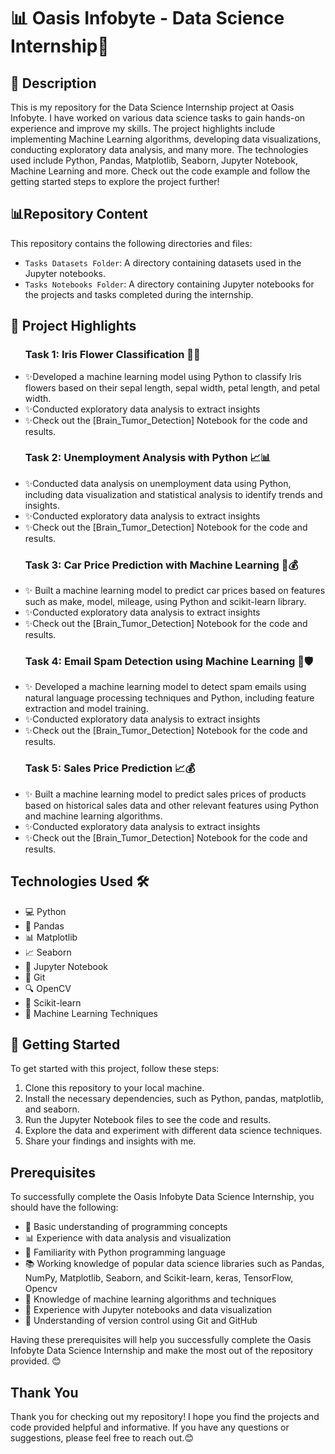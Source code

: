 <h1>📊 Oasis Infobyte - Data Science Internship🎉</h1>

 <h2>📝 Description</h2>
  <p>This is my repository for the Data Science Internship project at Oasis Infobyte. I have worked on various data science tasks to gain hands-on experience and improve my skills. The project highlights include implementing Machine Learning algorithms, developing data visualizations, conducting exploratory data analysis, and many more. The technologies used include Python, Pandas, Matplotlib, Seaborn, Jupyter Notebook, Machine Learning and more. Check out the code example and follow the getting started steps to explore the project further!
   </p>

<h2>📊Repository Content</h2>

<p>This repository contains the following directories and files:</p>

<ul>
<li><code>Tasks Datasets Folder</code>: A directory containing datasets used in the Jupyter notebooks.</li>
<li><code>Tasks Notebooks Folder</code>: A directory containing Jupyter notebooks for the projects and tasks completed during the internship.</li>
</ul>


<h2>🔬 Project Highlights</h2>

<ul><h3>Task 1: Iris Flower Classification 🌺🌸</h3>
<p><p><li class="emoji">✨Developed a machine learning model using Python to classify Iris flowers based on their sepal length, sepal width, petal length, and petal width.</li>
 <li class="emoji">✨Conducted exploratory data analysis to extract insights</li>
  <li class="emoji">✨Check out the [Brain_Tumor_Detection] Notebook for the code and results.</li></p>




<h3>Task 2: Unemployment Analysis with Python 📈📊</h3>
<p><li class="emoji">✨Conducted data analysis on unemployment data using Python, including data visualization and statistical analysis to identify trends and insights.</li>
 <li class="emoji">✨Conducted exploratory data analysis to extract insights</li>
  <li class="emoji">✨Check out the [Brain_Tumor_Detection] Notebook for the code and results.</li></p>
</p>


<h3>Task 3: Car Price Prediction with Machine Learning 🚗💰</h3>
<p><li class="emoji">✨ Built a machine learning model to predict car prices based on features such as make, model, mileage, using Python and scikit-learn library.</li>
 <li class="emoji">✨Conducted exploratory data analysis to extract insights</li>
  <li class="emoji">✨Check out the [Brain_Tumor_Detection] Notebook for the code and results.</li>
</p>


<h3>Task 4: Email Spam Detection using Machine Learning 📧🛡️</h3>
<p><li class="emoji">✨ Developed a machine learning model to detect spam emails using natural language processing techniques and Python, including feature extraction and model training.</li>
 <li class="emoji">✨Conducted exploratory data analysis to extract insights</li>
  <li class="emoji">✨Check out the [Brain_Tumor_Detection] Notebook for the code and results.</li></p>


<h3>Task 5: Sales Price Prediction 📈💰</h3>
<p><li class="emoji">✨ Built a machine learning model to predict sales prices of products based on historical sales data and other relevant features using Python and machine learning algorithms.</li>
 <li class="emoji">✨Conducted exploratory data analysis to extract insights</li>
  <li class="emoji">✨Check out the [Brain_Tumor_Detection] Notebook for the code and results.</li></p>

</ul>
<h2>Technologies Used 🛠️</h2>
  <ul>
    <li>💻 Python</li>
    <li>🐼 Pandas</li>
    <li>📊 Matplotlib</li>
    <li>📈 Seaborn</li>
    <li>📓 Jupyter Notebook</li>
    <li>🔗 Git</li>
    <li>🔍 OpenCV</li>
    <li>🤖 Scikit-learn</li>
    <li>🧠 Machine Learning Techniques</li>
  </ul>
 
  <h2>🚀 Getting Started</h2>
  <p>To get started with this project, follow these steps:</p>
  <ol>
    <li>Clone this repository to your local machine.</li>
    <li>Install the necessary dependencies, such as Python, pandas, matplotlib, and seaborn.</li>
    <li>Run the Jupyter Notebook files to see the code and results.</li>
    <li>Explore the data and experiment with different data science techniques.</li>
    <li>Share your findings and insights with me.</li>
  </ol>
  </h2>
<h2>Prerequisites</h2>
<p>To successfully complete the Oasis Infobyte Data Science Internship, you should have the following:</p>

<ul>
  <li>🧠 Basic understanding of programming concepts</li>
  <li>📊 Experience with data analysis and visualization</li>
  <li>🐍 Familiarity with Python programming language</li>
  <li>📚 Working knowledge of popular data science libraries such as Pandas, NumPy, Matplotlib, Seaborn, and Scikit-learn, keras, TensorFlow, Opencv</li>
  <li>🤖 Knowledge of machine learning algorithms and techniques</li>
  <li>📓 Experience with Jupyter notebooks and data visualization</li>
  <li>🔗 Understanding of version control using Git and GitHub</li>
</ul>

<p>Having these prerequisites will help you successfully complete the Oasis Infobyte Data Science Internship and make the most out of the repository provided. 😊</p>
  

<h2>Thank You</h2>
<p>Thank you for checking out my repository! I hope you find the projects and code provided helpful and informative. If you have any questions or suggestions, please feel free to reach out.😊</p>

</body>

</html>
